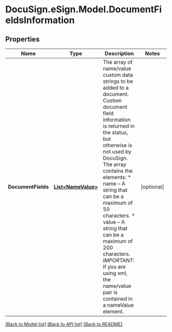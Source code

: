 # DocuSign.eSign.Model.DocumentFieldsInformation
## Properties

Name | Type | Description | Notes
------------ | ------------- | ------------- | -------------
**DocumentFields** | [**List&lt;NameValue&gt;**](NameValue.md) | The array of name/value custom data strings to be added to a document. Custom document field information is returned in the status, but otherwise is not used by DocuSign. The array contains the elements:   * name – A string that can be a maximum of 50 characters.  * value – A string that can be a maximum of 200 characters.  *IMPORTANT*: If you are using xml, the name/value pair is contained in a nameValue element.   | [optional] 

[[Back to Model list]](../README.md#documentation-for-models) [[Back to API list]](../README.md#documentation-for-api-endpoints) [[Back to README]](../README.md)

